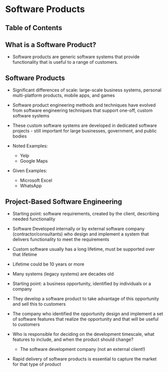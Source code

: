 # Software Products

## Table of Contents

## What is a Software Product?

- Software products are generic software systems that provide functionality that is useful to a range of customers. 

## Software Products

- Significant differences of scale: large-scale business systems, personal multi-platform products, mobile apps, and games
- Software product engineering methods and techniques have evolved from software engineering techniques that support one-off, custom software systems
- These custom software systems are developed in dedicated software projects - still important for large businesses, government, and public bodies

- Noted Examples:
    - Yelp
    - Google Maps

- Given Examples:
    - Microsoft Excel
    - WhatsApp

## Project-Based Software Engineering

- Starting point: software requirements, created by the client, describing needed functionality 
- Software Developed internally or by external software company (contractor/consultants) who design and implement a system that delivers functionality to meet the requirements
- Custom software usually has a long lifetime, must be supported over that lifetime
- Lifetime could be 10 years or more
- Many systems (legacy systems) are decades old

- Starting point: a business opportunity, identified by individuals or a company
- They develop a software product to take advantage of this opportunity and sell this to customers
- The company who identified the opportunity design and implement a set of software features that realize the opportunity and that will be useful to customers

- Who is responsible for deciding on the development timescale, what features to include, and when the product should change?
    - The software development company (not an external client!)
- Rapid delivery of software products is essential to capture the market for that type of product 
